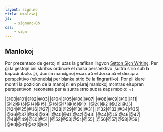 ```yaml
---
layout: signuno
title: Manlokoj
js:
    - signuno-0b
css:
    - sign
---
```


<!--

https://www.sutton-signwriting.io/signmaker
-->

## Manlokoj

Por prezentado de gestoj ni uzas la grafikan lingvon [Sutton Sign Writing](https://github.com/sutton-signwriting). Per ĝi la gestojn oni skribas ordinare el dorsa perspektivo (ŝultra strio sub la kapbsimbolo: ⍜︎), dum la mansignoj estas aŭ el dorsa aŭ el desupra perspektivo (rekoneblaj per blanka strio ĉe la fingrartiko). Por pli klare montri la pozicion de la manoj ni en pluraj manlokoj montras elsupran perspektivon (rekonebla per la ŝultra strio sub la kapsimbolo: ⦵︎)

<style>
  tr:nth-child(odd) {
    background: lightskyblue;
    border-top: 2px solid black;
    vertical-align: top;
  }
  tr:nth-child(odd) td {
    text-align: left;
  }
  tr:nth-child(even) td {
    text-align: center;
  }  
  .klr {
    font-size: small;
  }
</style>

<div id="manlokoj">

|@00|@01|@02|@03|
|@04|@05|@06|@07|
|@08|@09|@10|@11|
|@12|@13|@14|@15|
|@16|@17|@18|@19|
|@20|@21|@22|@23|
|@24|@25|@26|@27|
|@28|@29|@30|@31|
|@32|@33|@34|@35|
|@36|@37|@38|@39|
|@40|@41|@42|@43|
|@44|@45|@46|@47|
|@48|@49|@50|@51|
|@52|@53|@54|@55|
|@56|@57|@58|@59|
|@60|@61|@62|@63|

</div>

<script>

    signune(()=>{
    document.querySelectorAll("dd,td,li,.sign").forEach((el) => sign_render(el));
    })

    klarigoj = {
        "@00": "Unumana, fingroj supren, alte sur la mentono tuj sub la lipoj, polmo vicflanken.",
        "@01": "Simitrie dumana, fingroj supren, polmoj antaŭen.",
        "@02": "Unumana, fingroj vicflanken, polmo malantaŭen do frunten.",
        "@03": "Unumana, fingroj iom malantaŭen, polmo iom suben.",
        "@04": "Simitrie dumana, fingroj supren, polmoj malantaŭen proksimaj al la okuloj aŭ tre alte sur la vangoj.",
        "@05": "Unumana ĉe nazo, fingroj supren, polmo vicflanken.",
        "@06": "Unumana ĉe orelo, fingroj supren, polmo vicflanken.",
        "@07": "Simitrie dumana, fingropintoj tuŝas unu la aliajn, polmoj ortaj inter si.",
        "@08": "Unumana ĉe lipoj, fingroj supren, polmo malantaŭen.",
        "@09": "Unumana, polmo pli-malpli malantaŭen apud aŭ tuŝante la vangon (inter oreloj kaj lipoj).",
        "@10": "Unumana, la ĉefmano ĉ. 20 cm antaŭ la ĉefŝultro, fingroj supren, polmo antaŭen.",
        "@11": "Unumana, tuŝante per la polmo la kontraŭan supran brakon.",
        "@12": "Unumana, la ĉefmano ĉ. 20 cm antaŭ la ĉefŝultro, fingroj supren, mandorso antaŭen.",
        "@13": "Fingroj de ĉefmano supren, polmo antaŭen. Vicmano en formo 'b' ĉ. 10 cm antaŭ la korpo, polmo malantaŭen fingroj ĉefflanken. Ĉefmano antaŭ vicmano.",
        "@14": "Unumana, fingroj antaŭen, polmo suben.",
        "@15": "Unumana, fingroj antaŭen, polmo vicflanken.",
        "@16": "Unumana, fingroj antaŭen, Polmo supren.",
        "@17": "Unumana, tuŝante la alian manartikon, polmoj suben, vicmano kiel s-mano (pugno).",
        "@18": "Unumana, fingroj supren, polmo vicflanken.",
        "@19": "Fingroj de ĉefmano suben, polmo malantaŭen. Vicmano en formo 'b', ĉ 20cm antaŭ la korpo, polmo malantaŭen, fingroj ĉefflanken. Ĉefmano malantaŭ vicmano.",
        "@20": "Simitrie dumana, fingroj de ambaŭ manoj supren. Ĉefmano antaŭ vicmano.",
        "@21": "Fingroj de ĉefmano supren, polmo pli-malpli malantaŭen. Vicmano en formo 'b', ĉ. 20 cm antaŭ vicŝultro, polmo antaŭen, fingroj supren. Ĉefmano tuŝas la fundon de la polmo de la vicmano.",
        "@22": "Simitrie dumana, manoj antaŭ la genuoj. Fingroj de manoj suben, polmoj malantaŭen.",
        "@23": "Fingroj de ĉefmano supren, polmo malantaŭen. Vicmano en formo 'b', ĉ 10 cm antaŭ la kolo, polmo suben, fingroj ĉefflanken. Ĉefmano tuŝas la polmon de la vicmano.",
        "@24": "Simitrie dumana, manoj antaŭ ŝultroj, fingroj antaŭen, polmoj suben.",
        "@25": "Simitrie dumana, fingroj antaŭen, polmoj enen je distanco.",
        "@26": "Simitrie dumana, manoj antaŭ la genuoj. Fingroj de manoj antaŭen, polmoj supren.",
        "@27": "Fingroj de ĉefmano antaŭen, polmo suben. Vicmano en formo 'b',  ĉ. 10 cm antaŭ stomako, polmo supren, fingroj antaŭen. Ĉefmano tuŝas la vicmanon.",
        "@28": "Simitrie dumana, fingroj supren, polmoj enen je distanco.",
        "@29": "Fingroj de ĉefmano suben, polmo malantaŭen. Vicmano en formo 'b', ĉ. 10 cm antaŭ la talio, polmo supren, fingroj ĉefflanken. Ĉefmano tuŝas la polmon de la vicmano.",
        "@30": "Polmoj supren, la fingroj montras al la kontraŭa flanko. La ĉefmana dorso tuŝas la polmon de 'b'-vicmano kiu troviĝas ĉ. 10 cm antaŭ la koro.",
        "@31": "Polmo de ĉefmano suben, polmo de vicmano supren. La vicmano estas en formo 'S'. La manoj ortaj, la fingroj de la ĉefmano tuŝas la polmon de la vicmano.",
        "@32": "Simitrie dumana, manoj antaŭ la brusto, polmoj malantaŭen. Fingroj de la manoj direktiĝantaj unu al la alia.",
        "@33": "Simitrie dumana, la eĝo de la ĉefmano tuŝas la eĝon de la vicmano, en kvazaŭ vertikala ikso.",
        "@34": "Simitrie dumana, fingroj antaŭen, polmoj suben. La dikfingroj tuŝas unu la alian.",
        "@35": "Simitrie dumana, fingroj antaŭen. Polmoj enen, proksimaj sed sen kontakto.",
        "@36": "Polmo de ĉefmano supren kaj fingroj vicflanken, tuŝas la vertikalan vicmanon inter la montrofingro kaj la elstaranta dikfingro.",
        "@37": "Polmo de ĉefmano pli-malpli malantaŭen, vertikale tuŝanta alsupran polmon de 'b'-vicmano.",
        "@38": "Simitrie dumana, fingroj supren. Polmoj enen tre proksimaj sed sen kontakto.",
        "@39": "Simitrie dumana, polmoj suben, la ĉefmano kuŝas sur la dorso de la vicmano, en kvazaŭ horizontala ikso.",
        "@40": "Unumana, ĉe kokso, fingroj suben, polmo koksen.",
        "@41": "Unumana ĉe ŝultro/akselo, polmo oblikve suben iom flanken.",
        "@42": "Unumana, fingroj vicflanken, polmo gorĝen.",
        "@43": "Simitrie dumana, fingroj direktiĝantaj unu al la alia, polmoj ŝultren.",
        "@44": "Unumana, fingroj vicflanken, polmo suben.",
        "@45": "Unumana, fingroj vicflanken, polmo malantaŭen tuŝante ĉe koro.",
        "@46": "Unumana, fingroj vicflanken, polmo supren.",
        "@47": "Simitrie dumana, polmoj ortaj ĉe la pubo.",
        "@48": "Unumana, malalte ĉe ingveno, fingroj suben, polmo vicflanken.",
        "@49": "Simitrie dumana, polmoj brusten, kvazaŭ surbrusta perbraka ikso.",
        "@50": "Fingroj de ĉefmano vicflanken, polmo oblikve antaŭen duone suben, tuŝanta la montro- kaj dikfingron de 'o'-vicmano.",
        "@51": "Fingroj de la ĉefmano direktitaj al la 'g'-vicmano, polmo de ĉefmano estas duone antaŭen kaj duone suben.",
        "@52": "Fingroj de ĉefmano supren, polmo malantaŭen. Vicmano en formo 'b', ĉ. 20 cm antaŭ la korpo, polmo malantaŭen, fingroj ĉefflanken. Ĉefmano malantaŭ vicmano.",
        "@53": "Simitrie dumana, ĉe la mamoj, polmoj suben kaj iom flanken.",
        "@54": "Simitrie dumana, fingroj antaŭen, polmoj supren. La eĝoj de la manoj tuŝas unu la alian.",
        "@55": "Unumana, polmo malantaŭen tuŝanta la ventron.",
        "@56": "Unumana, tuj sub la kubuto (kun kontakto), polmo kubuten.",
        "@57": "Simitrie dumana, fingroj supren tuj antaŭ la vizaĝo, ne tuŝante la vangojn sed ĉ. 10 cm antaŭ ili je nivelo de okuloj.",
        "@58": "Unumana, fingroj supren, polmo vicflanken, aere, alte, super ŝultro, ne proksime al la orelo.",
        "@59": "Simitrie dumana, fingroj antaŭen. Ĉefmano tuj super la vicmano, polmoj direktitaj unu al la alia.",
        "@60": "Unumana, fingroj supren, polmo antaŭen. La ĉefmano estas antaŭ la vizaĝo, sed ne tuŝante ĝin.",
        "@61": "Unumana, fingroj supren, polmo vicflanken. La manartiko tuŝas la frunton.",
        "@62": "Unumana, fingroj vicflanken, polmon suben. Sur aŭ tuj super la kapo.",
        "@63": "Unumana, flanke apud la lipoj, fingroj supren, polmo antaŭen."
    }

    function lokabc(loko) {
        lj = [];
        for (const [l, lok] of Object.entries(Gesto.sgn_lokabc)) {
            if (lok == loko) lj.push(l)
        }
        if (lj.length) return `(${lj.join(',')})`;
        else return ""
    }

    const abc = document.querySelectorAll("#manlokoj table tr")
        .forEach((tr) => {
            // kopiu la tabellinion
            const _tr = tr.cloneNode(true);
            tr.querySelectorAll("td").forEach((td) => {
                const loko = td.textContent;
                const sp = document.createElement("span");
                // aldonu klarigon
                sp.textContent = klarigoj[loko];
                sp.classList.add("klr");
                td.append(" ",lokabc(loko)," - ",sp);
            });
            // traduku al Signuno
           for (const td of _tr.children) {
              // trovu tekstojn de la ĉeloj en la vortaro
              const text = td.textContent;
              const sgn = Gesto.sgn_elm[text];
              if (sgn) {
                td.setAttribute("data-sgn",sgn);
              }
           }
           tr.insertAdjacentElement("afterend",_tr)
        });

</script>
